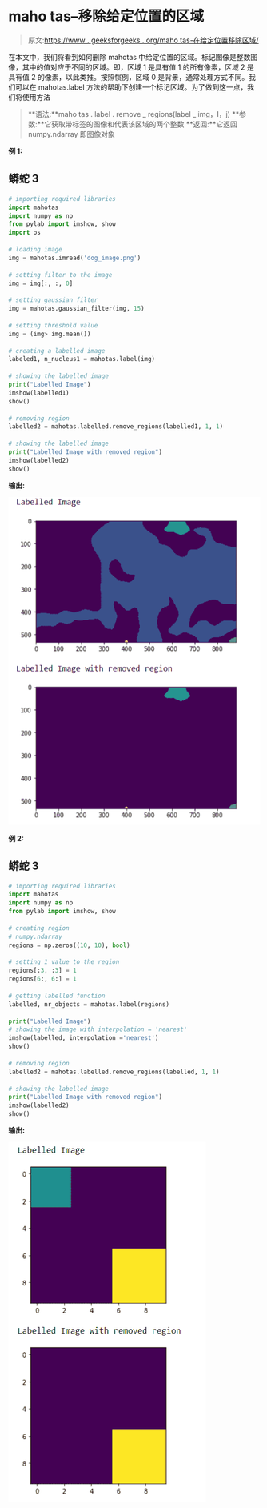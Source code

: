 # maho tas–移除给定位置的区域

> 原文:[https://www . geeksforgeeks . org/maho tas-在给定位置移除区域/](https://www.geeksforgeeks.org/mahotas-removing-region-at-given-position/)

在本文中，我们将看到如何删除 mahotas 中给定位置的区域。标记图像是整数图像，其中的值对应于不同的区域。即，区域 1 是具有值 1 的所有像素，区域 2 是具有值 2 的像素，以此类推。按照惯例，区域 0 是背景，通常处理方式不同。我们可以在 mahotas.label 方法的帮助下创建一个标记区域。为了做到这一点，我们将使用方法

> **语法:**maho tas . label . remove _ regions(label _ img，I，j)
> **参数:**它获取带标签的图像和代表该区域的两个整数
> **返回:**它返回 numpy.ndarray 即图像对象

**例 1:**

## 蟒蛇 3

```py
# importing required libraries
import mahotas
import numpy as np
from pylab import imshow, show
import os

# loading image
img = mahotas.imread('dog_image.png')

# setting filter to the image
img = img[:, :, 0]

# setting gaussian filter
img = mahotas.gaussian_filter(img, 15)

# setting threshold value
img = (img> img.mean())

# creating a labelled image
labeled1, n_nucleus1 = mahotas.label(img)

# showing the labelled image
print("Labelled Image")
imshow(labelled1)
show()

# removing region
labelled2 = mahotas.labelled.remove_regions(labelled1, 1, 1)

# showing the labelled image
print("Labelled Image with removed region")
imshow(labelled2)
show()
```

**输出:**

![](img/f5b54a281bc9e04b0ac1ab22d0e57349.png)

**例 2:**

## 蟒蛇 3

```py
# importing required libraries
import mahotas
import numpy as np
from pylab import imshow, show

# creating region
# numpy.ndarray
regions = np.zeros((10, 10), bool)

# setting 1 value to the region
regions[:3, :3] = 1
regions[6:, 6:] = 1

# getting labelled function
labelled, nr_objects = mahotas.label(regions)

print("Labelled Image")
# showing the image with interpolation = 'nearest'
imshow(labelled, interpolation ='nearest')
show()

# removing region
labelled2 = mahotas.labelled.remove_regions(labelled, 1, 1)

# showing the labelled image
print("Labelled Image with removed region")
imshow(labelled2)
show()
```

**输出:**

![](img/41a1d4eeb492bc96ee62ac2c88383d92.png)